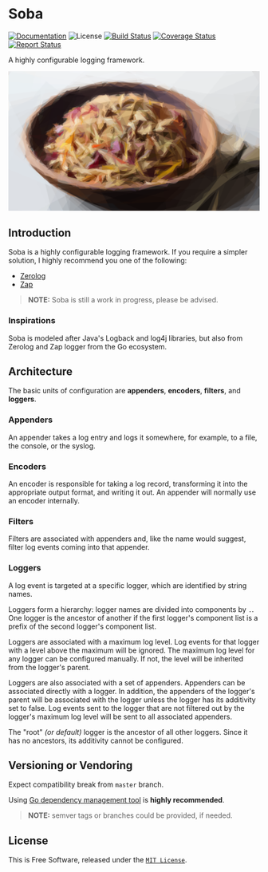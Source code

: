 # Soba

[![Documentation][godoc-img]][godoc-url]
![License][license-img]
[![Build Status][travis-img]][travis-url]
[![Coverage Status][coverage-img]][coverage-url]
[![Report Status][goreport-img]][goreport-url]

A highly configurable logging framework.

[![Soba][soba-img]][soba-url]

## Introduction

Soba is a highly configurable logging framework.
If you require a simpler solution, I highly recommend you one of the following:

 * [Zerolog](https://github.com/rs/zerolog)
 * [Zap](https://github.com/uber-go/zap)

> **NOTE:** Soba is still a work in progress, please be advised.

### Inspirations

Soba is modeled after Java's Logback and log4j libraries, but also from Zerolog and Zap logger from the Go ecosystem.

## Architecture

The basic units of configuration are **appenders**, **encoders**, **filters**, and **loggers**.

### Appenders

An appender takes a log entry and logs it somewhere, for example, to a file, the console, or the syslog.

### Encoders

An encoder is responsible for taking a log record, transforming it into the appropriate output format,
and writing it out. An appender will normally use an encoder internally.

### Filters

Filters are associated with appenders and, like the name would suggest, filter log events coming into that appender.

### Loggers

A log event is targeted at a specific logger, which are identified by string names.

Loggers form a hierarchy: logger names are divided into components by `.`.
One logger is the ancestor of another if the first logger's component list is a prefix of the second logger's
component list.

Loggers are associated with a maximum log level. Log events for that logger with a level above the maximum will be
ignored. The maximum log level for any logger can be configured manually. If not, the level will be inherited
from the logger's parent.

Loggers are also associated with a set of appenders. Appenders can be associated directly with a logger.
In addition, the appenders of the logger's parent will be associated with the logger unless the logger
has its additivity set to false. Log events sent to the logger that are not filtered out by the logger's
maximum log level will be sent to all associated appenders.

The "root" _(or default)_ logger is the ancestor of all other loggers.
Since it has no ancestors, its additivity cannot be configured.

## Versioning or Vendoring

Expect compatibility break from `master` branch.

Using [Go dependency management tool](https://github.com/golang/dep) is **highly recommended**.

> **NOTE:** semver tags or branches could be provided, if needed.

## License

This is Free Software, released under the [`MIT License`](LICENSE).

[soba-url]: https://github.com/novln/soba
[soba-img]: https://raw.githubusercontent.com/novln/soba/master/soba.png
[godoc-url]: https://godoc.org/github.com/novln/soba
[godoc-img]: https://godoc.org/github.com/novln/soba?status.svg
[license-img]: https://img.shields.io/badge/license-MIT-blue.svg
[travis-url]: https://travis-ci.org/novln/soba
[travis-img]: https://travis-ci.org/novln/soba.svg?branch=master
[coverage-url]: https://codecov.io/gh/novln/soba
[coverage-img]: https://codecov.io/gh/novln/soba/branch/master/graph/badge.svg
[goreport-url]: https://goreportcard.com/report/novln/soba
[goreport-img]: https://goreportcard.com/badge/novln/soba
[zap-url]: https://github.com/uber-go/zap
[zerolog-url]: https://github.com/rs/zerolog
